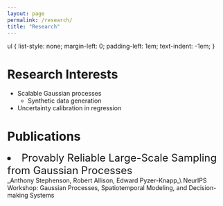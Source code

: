 ```yaml
---
layout: page
permalink: /research/
title: "Research"
---
```


ul {
   list-style: none;
   margin-left: 0;
   padding-left: 1em;
   text-indent: -1em;
}

# Research Interests

* Scalable Gaussian processes
  - Synthetic data generation
* Uncertainty calibration in regression

# Publications

  <li style="font-size: 18pt;"> Provably Reliable Large-Scale Sampling from Gaussian Processes </li>
_Anthony Stephenson, Robert Allison, Edward Pyzer-Knapp_\
  NeurIPS Workshop: Gaussian Processes, Spatiotemporal Modeling, and Decision-making Systems 

 
